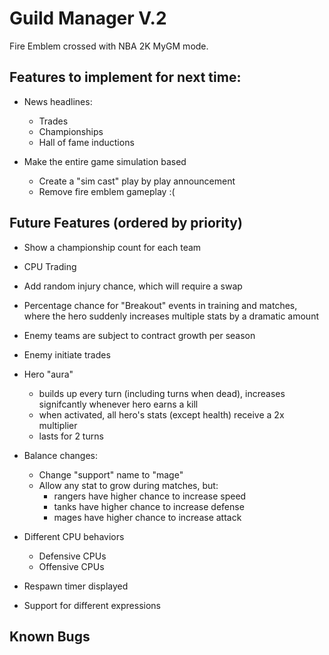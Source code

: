 # Guild Manager V.2

Fire Emblem crossed with NBA 2K MyGM mode.

## Features to implement for next time:

- News headlines:

  - Trades
  - Championships
  - Hall of fame inductions

- Make the entire game simulation based

  - Create a "sim cast" play by play announcement
  - Remove fire emblem gameplay :(

## Future Features (ordered by priority)

- Show a championship count for each team

- CPU Trading
- Add random injury chance, which will require a swap
- Percentage chance for "Breakout" events in training and matches, where the hero suddenly increases multiple stats by a dramatic amount
- Enemy teams are subject to contract growth per season
- Enemy initiate trades
- Hero "aura"

  - builds up every turn (including turns when dead), increases signifcantly whenever hero earns a kill
  - when activated, all hero's stats (except health) receive a 2x multiplier
  - lasts for 2 turns

- Balance changes:

  - Change "support" name to "mage"
  - Allow any stat to grow during matches, but:
    - rangers have higher chance to increase speed
    - tanks have higher chance to increase defense
    - mages have higher chance to increase attack

- Different CPU behaviors
  - Defensive CPUs
  - Offensive CPUs
- Respawn timer displayed
- Support for different expressions

## Known Bugs

<!-- Update this with bugs found during playtesting -->
